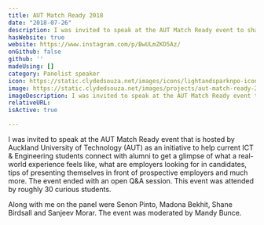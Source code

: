 ```yaml
---
title: AUT Match Ready 2018
date: "2018-07-26"
description: I was invited to speak at the AUT Match Ready event to share my experience with current students.
hasWebsite: true
website: https://www.instagram.com/p/BwULmZKD5Az/
onGithub: false
github: ''
madeUsing: []
category: Panelist speaker
icon: https://static.clydedsouza.net/images/icons/lightandsparknpo-icon.png
image: https://static.clydedsouza.net/images/projects/aut-match-ready-2018.jpg
imageDescription: I was invited to speak at the AUT Match Ready event to share my experience with current students.
relativeURL: 
isActive: true

---
```


I was invited to speak at the AUT Match Ready event that is hosted by Auckland University of Technology (AUT) as an initiative to help current ICT & Engineering students connect with alumni to get a glimpse of what a real-world experience feels like, what are employers looking for in candidates, tips of presenting themselves in front of prospective employers and much more. The event ended with an open Q&A session. This event was attended by roughly 30 curious students. 

Along with me on the panel were Senon Pinto, Madona Bekhit, Shane Birdsall and Sanjeev Morar. The event was moderated by Mandy Bunce.
